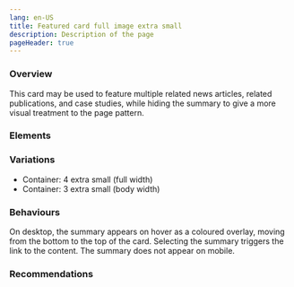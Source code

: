```yaml
---
lang: en-US
title: Featured card full image extra small
description: Description of the page
pageHeader: true
---
```


### Overview
This card may be used to feature multiple related news articles, related publications, and case studies, while hiding the summary to give a more visual treatment to the page pattern.

### Elements
<PreviewImage :image="$withBase('/images/featured-full-xs.png')" :contents="[{ x: 16, y: 61, title: 'Title', text: 'Featured card xs title' }, { x: 5, y: 81, title: 'Link Arrow', text: 'Featured card xs link arrow' }, { x: 34, y: 59, title: 'Date', text: 'Featured card xs date'}, { x: 60, y: 61, title: 'Summary hover text', text: 'Featured card xs summary text when hovered'}]">
<template #code>
<CodeGroup>
  <CodeGroupItem title="HTML">

```html
<a href="#" class="card event-card" style="background-image: url('/images/cards-sample-2.png');">
    <div class="card-body">
        <h5 class="card-subtitle">14 Feb 2022</h5>
        <div class="card-title">
            <span>Dark Energy Survey Evolves or a longer title with three lines</span>
            <span v-html="linkArrowRight"></span>
        </div>
    </div>
    <div class="card-summary">
        <p>Lorem ipsum dolor sit amet, consectetur adipiscing elit. Faucibus amet, duis nisl facilisi. Cursus massa diam volutpat vitae vulputate tellus nibh. Faucibus amet, duis nisl facilisi. Cursus massa diam volutpat vitae vulputate tellus nibh.</p>
    </div>
</a>
```

  </CodeGroupItem>
</CodeGroup>
</template>
</PreviewImage>

### Variations
<div>
    <ul>
        <li>Container: 4 extra small (full width)</li>
        <li>Container: 3 extra small (body width)</li>
    </ul>
</div>

### Behaviours
On desktop, the summary appears on hover as a coloured overlay, moving from the bottom to the top of the card. Selecting the summary triggers the link to the content. The summary does not appear on mobile.

### Recommendations